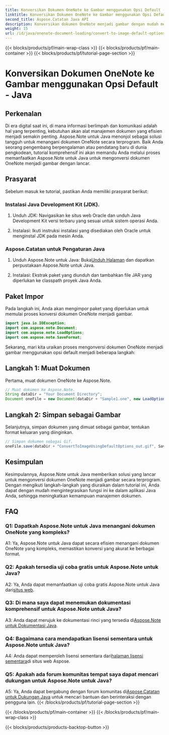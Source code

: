 ```yaml
---
title: Konversikan Dokumen OneNote ke Gambar menggunakan Opsi Default - Java
linktitle: Konversikan Dokumen OneNote ke Gambar menggunakan Opsi Default - Java
second_title: Aspose.Catatan Java API
description: Konversikan dokumen OneNote menjadi gambar dengan mudah menggunakan Aspose.Note untuk Java. Ikuti tutorial langkah demi langkah ini untuk integrasi yang lancar.
weight: 15
url: /id/java/onenote-document-loading/convert-to-image-default-options/
---
```


{{< blocks/products/pf/main-wrap-class >}}
{{< blocks/products/pf/main-container >}}
{{< blocks/products/pf/tutorial-page-section >}}

# Konversikan Dokumen OneNote ke Gambar menggunakan Opsi Default - Java

## Perkenalan

Di era digital saat ini, di mana informasi berlimpah dan komunikasi adalah hal yang terpenting, kebutuhan akan alat manajemen dokumen yang efisien menjadi semakin penting. Aspose.Note untuk Java menonjol sebagai solusi tangguh untuk menangani dokumen OneNote secara terprogram. Baik Anda seorang pengembang berpengalaman atau pendatang baru di dunia pengkodean, tutorial komprehensif ini akan memandu Anda melalui proses memanfaatkan Aspose.Note untuk Java untuk mengonversi dokumen OneNote menjadi gambar dengan lancar.

## Prasyarat

Sebelum masuk ke tutorial, pastikan Anda memiliki prasyarat berikut:

### Instalasi Java Development Kit (JDK).

1. Unduh JDK: Navigasikan ke situs web Oracle dan unduh Java Development Kit versi terbaru yang sesuai untuk sistem operasi Anda.
   
2. Instalasi: Ikuti instruksi instalasi yang disediakan oleh Oracle untuk menginstal JDK pada mesin Anda.

### Aspose.Catatan untuk Pengaturan Java

1.  Unduh Aspose.Note untuk Java: Buka[Unduh Halaman](https://releases.aspose.com/note/java/) dan dapatkan perpustakaan Aspose.Note untuk Java.
   
2. Instalasi: Ekstrak paket yang diunduh dan tambahkan file JAR yang diperlukan ke classpath proyek Java Anda.

## Paket Impor

Pada langkah ini, Anda akan mengimpor paket yang diperlukan untuk memulai proses konversi dokumen OneNote menjadi gambar.

```java
import java.io.IOException;
import com.aspose.note.Document;
import com.aspose.note.LoadOptions;
import com.aspose.note.SaveFormat;
```

Sekarang, mari kita uraikan proses mengonversi dokumen OneNote menjadi gambar menggunakan opsi default menjadi beberapa langkah:

## Langkah 1: Muat Dokumen

Pertama, muat dokumen OneNote ke Aspose.Note.

```java
// Muat dokumen ke Aspose.Note.
String dataDir = "Your Document Directory";
Document oneFile = new Document(dataDir + "Sample1.one", new LoadOptions());
```

## Langkah 2: Simpan sebagai Gambar

Selanjutnya, simpan dokumen yang dimuat sebagai gambar, tentukan format keluaran yang diinginkan.

```java
// Simpan dokumen sebagai Gif.
oneFile.save(dataDir + "ConvertToImageUsingDefaultOptions_out.gif", SaveFormat.Gif);
```

## Kesimpulan

Kesimpulannya, Aspose.Note untuk Java memberikan solusi yang lancar untuk mengonversi dokumen OneNote menjadi gambar secara terprogram. Dengan mengikuti langkah-langkah yang diuraikan dalam tutorial ini, Anda dapat dengan mudah mengintegrasikan fungsi ini ke dalam aplikasi Java Anda, sehingga meningkatkan kemampuan manajemen dokumen.

## FAQ

### Q1: Dapatkah Aspose.Note untuk Java menangani dokumen OneNote yang kompleks?

A1: Ya, Aspose.Note untuk Java dapat secara efisien menangani dokumen OneNote yang kompleks, memastikan konversi yang akurat ke berbagai format.

### Q2: Apakah tersedia uji coba gratis untuk Aspose.Note untuk Java?

 A2: Ya, Anda dapat memanfaatkan uji coba gratis Aspose.Note untuk Java dari[situs web](https://releases.aspose.com/).

### Q3: Di mana saya dapat menemukan dokumentasi komprehensif untuk Aspose.Note untuk Java?

 A3: Anda dapat merujuk ke dokumentasi rinci yang tersedia di[Aspose.Note untuk Dokumentasi Java](https://reference.aspose.com/note/java/).

### Q4: Bagaimana cara mendapatkan lisensi sementara untuk Aspose.Note untuk Java?

 A4: Anda dapat memperoleh lisensi sementara dari[halaman lisensi sementara](https://purchase.aspose.com/temporary-license/)di situs web Aspose.

### Q5: Apakah ada forum komunitas tempat saya dapat mencari dukungan untuk Aspose.Note untuk Java?

 A5: Ya, Anda dapat bergabung dengan forum komunitas di[Aspose.Catatan untuk Dukungan Java](https://forum.aspose.com/c/note/28) untuk mencari bantuan dan berinteraksi dengan pengguna lain.
{{< /blocks/products/pf/tutorial-page-section >}}

{{< /blocks/products/pf/main-container >}}
{{< /blocks/products/pf/main-wrap-class >}}

{{< blocks/products/products-backtop-button >}}
